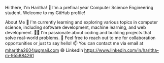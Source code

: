 Hi there, I'm Haritha! 👋
I'm a prefinal year Computer Science Engineering student. Welcome to my GitHub profile!

About Me
🌱 I'm currently learning and exploring various topics in computer science, including software development, machine learning, and web development.
👩‍💻 I'm passionate about coding and building projects that solve real-world problems.
💬 Feel free to reach out to me for collaboration opportunities or just to say hello!
📫 You can contact me via email at mharitha2604@gmail.com
😄 LinkedIn https://www.linkedin.com/in/haritha-m-955884261
